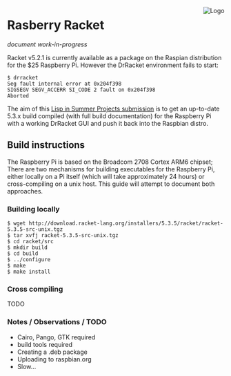 <img src="https://raw.github.com/rm-hull/raspberry-racket/master/logo_100px.png" 
     alt="Logo" title="Raspberry Racket" align="right" />

# Rasberry Racket

_document work-in-progress_

Racket v5.2.1 is currently available as a package on the Raspian distribution
for the $25 Raspberry Pi. However the DrRacket environment fails to start:

    $ drracket
    Seg fault internal error at 0x204f398  
    SIGSEGV SEGV_ACCERR SI_CODE 2 fault on 0x204f398
    Aborted
    
The aim of this [Lisp in Summer Projects submission](http://lispinsummerprojects.org/) 
is to get an up-to-date 5.3.x build compiled (with full build documentation) for the 
Raspberry Pi with a working DrRacket GUI and push it back into the Raspbian distro.

## Build instructions

The Raspberry Pi is based on the Broadcom 2708 Cortex ARM6 chipset; There are
two mechanisms for building executables for the Raspberry Pi, either locally
on a Pi itself (which will take approximately 24 hours) or cross-compiling on
a unix host. This guide will attempt to document both approaches.

### Building locally

    $ wget http://download.racket-lang.org/installers/5.3.5/racket/racket-5.3.5-src-unix.tgz
    $ tar xvfj racket-5.3.5-src-unix.tgz
    $ cd racket/src
    $ mkdir build
    $ cd build
    $ ../configure
    $ make
    $ make install

### Cross compiling

TODO

### Notes / Observations / TODO

* Cairo, Pango, GTK required
* build tools required
* Creating a .deb package
* Uploading to raspbian.org
* Slow...
